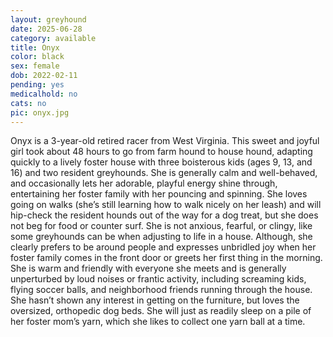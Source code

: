 ```yaml
---
layout: greyhound
date: 2025-06-28
category: available
title: Onyx
color: black
sex: female
dob: 2022-02-11
pending: yes
medicalhold: no
cats: no
pic: onyx.jpg
---
```

Onyx is a 3-year-old retired racer from West Virginia. This sweet and joyful girl took about 48 hours to go from farm hound to house hound, adapting quickly to a lively foster house with three boisterous kids (ages 9, 13, and 16) and two resident greyhounds. She is generally calm and well-behaved, and occasionally lets her adorable, playful energy shine through, entertaining her foster family with her pouncing and spinning. She loves going on walks (she’s still learning how to walk nicely on her leash) and will hip-check the resident hounds out of the way for a dog treat, but she does not beg for food or counter surf. She is not anxious, fearful, or clingy, like some greyhounds can be when adjusting to life in a house. Although, she clearly prefers to be around people and expresses unbridled joy when her foster family comes in the front door or greets her first thing in the morning. She is warm and friendly with everyone she meets and is generally unperturbed by loud noises or frantic activity, including screaming kids, flying soccer balls, and neighborhood friends running through the house. She hasn’t shown any interest in getting on the furniture, but loves the oversized, orthopedic dog beds. She will just as readily sleep on a pile of her foster mom’s yarn, which she likes to collect one yarn ball at a time.
